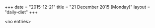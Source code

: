+++
date = "2015-12-21"
title = "21 December 2015 (Monday)"
layout = "daily-diet"
+++


\<no entries\>
